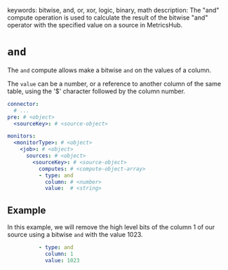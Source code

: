 keywords: bitwise, and, or, xor, logic, binary, math
description: The "and" compute operation is used to calculate the result of the bitwise "and" operator with the specified value on a source in MetricsHub.

# `and`

The `and` compute allows make a bitwise `and` on the values of a column.

The `value` can be a number, or a reference to another column of the same table, using the '$' character followed by the column number.

```yaml
connector:
  # ...
pre: # <object>
  <sourceKey>: # <source-object>

monitors:
  <monitorType>: # <object>
    <job>: # <object>
      sources: # <object>
        <sourceKey>: # <source-object>
          computes: # <compute-object-array>
          - type: and
            column: # <number>
            value:  # <string>
```

## Example

In this example, we will remove the high level bits of the column 1 of our source using a bitwise `and` with the value 1023.

```yaml
          - type: and
            column: 1
            value: 1023
```
